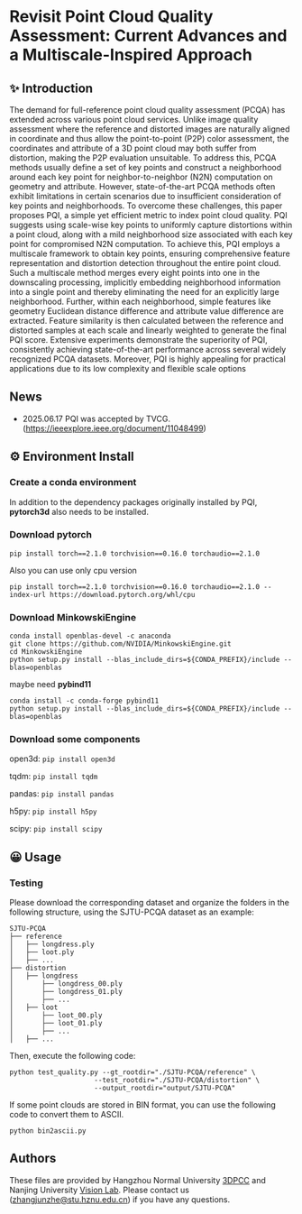 # Revisit Point Cloud Quality Assessment: Current Advances and a Multiscale-Inspired Approach

## ✨ Introduction

The demand for full-reference point cloud quality assessment (PCQA) has extended across various point cloud services. Unlike image quality assessment where the reference and distorted images are naturally aligned in coordinate and thus allow the point-to-point (P2P) color assessment, the coordinates and attribute of a 3D point cloud may both suffer from distortion, making the P2P evaluation unsuitable. To address this, PCQA methods usually define a set of key points and construct a neighborhood around each key point for neighbor-to-neighbor (N2N) computation on geometry and attribute. However, state-of-the-art PCQA methods often exhibit limitations in certain scenarios due to insufficient consideration of key points and neighborhoods. To overcome these challenges, this paper proposes PQI, a simple yet efficient metric to index point cloud quality. PQI suggests using scale-wise key points to uniformly capture distortions within a point cloud, along with a mild neighborhood size associated with each key point for compromised N2N computation. To achieve this, PQI employs a multiscale framework to obtain key points, ensuring comprehensive feature representation and distortion detection throughout the entire point cloud. Such a multiscale method merges every eight points into one in the downscaling processing, implicitly embedding neighborhood information into a single point and thereby eliminating the need for an explicitly large neighborhood. Further, within each neighborhood, simple features like geometry Euclidean distance difference and attribute value difference are extracted. Feature similarity is then calculated between the reference and distorted samples at each scale and linearly weighted to generate the final PQI score. Extensive experiments demonstrate the superiority of PQI, consistently achieving state-of-the-art performance across several widely recognized PCQA datasets. Moreover, PQI is highly appealing for practical applications due to its low complexity and flexible scale options


## News
* 2025.06.17 PQI was accepted by TVCG. (https://ieeexplore.ieee.org/document/11048499)

## ⚙️ Environment Install 

### Create a conda environment

In addition to the dependency packages originally installed by PQI, **pytorch3d** also needs to be installed.

### Download pytorch

```shell
pip install torch==2.1.0 torchvision==0.16.0 torchaudio==2.1.0
```
Also you can use only cpu version
```shell
pip install torch==2.1.0 torchvision==0.16.0 torchaudio==2.1.0 --index-url https://download.pytorch.org/whl/cpu
```
### Download MinkowskiEngine

```shell
conda install openblas-devel -c anaconda
git clone https://github.com/NVIDIA/MinkowskiEngine.git
cd MinkowskiEngine
python setup.py install --blas_include_dirs=${CONDA_PREFIX}/include --blas=openblas
```
maybe need **pybind11**
```shell
conda install -c conda-forge pybind11
python setup.py install --blas_include_dirs=${CONDA_PREFIX}/include --blas=openblas
```

### Download some components
open3d: ```pip install open3d```

tqdm: ```pip install tqdm```

pandas: ```pip install pandas```

h5py: ```pip install h5py```

scipy: ```pip install scipy```

## 😀 Usage

### Testing
Please download the corresponding dataset and organize the folders in the following structure, using the SJTU-PCQA dataset as an example:

```shell
SJTU-PCQA
├── reference
│   ├── longdress.ply
│   ├── loot.ply
│   ├── ...
├── distortion
│   ├── longdress
│       ├── longdress_00.ply
│       ├── longdress_01.ply
│       ├── ...
│   ├── loot
│       ├── loot_00.ply
│       ├── loot_01.ply
│       ├── ...
│   ├── ...
```
Then, execute the following code:
```shell
python test_quality.py --gt_rootdir="./SJTU-PCQA/reference" \
                     --test_rootdir="./SJTU-PCQA/distortion" \
                     --output_rootdir="output/SJTU-PCQA"
```

If some point clouds are stored in BIN format, you can use the following code to convert them to ASCII.
```shell
python bin2ascii.py
```

## Authors
These files are provided by Hangzhou Normal University [3DPCC](https://github.com/3dpcc) and Nanjing University  [Vision Lab](https://vision.nju.edu.cn/). Please contact us (zhangjunzhe@stu.hznu.edu.cn) if you have any questions.

